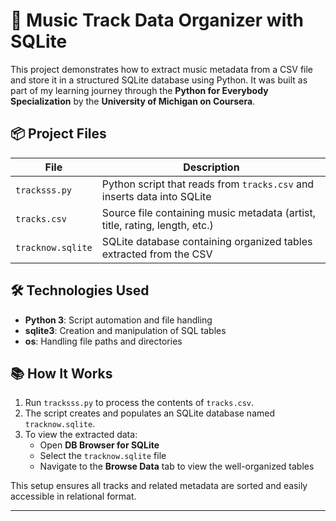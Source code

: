 # 🎵 Music Track Data Organizer with SQLite

This project demonstrates how to extract music metadata from a CSV file and store it in a structured SQLite database using Python. It was built as part of my learning journey through the **Python for Everybody Specialization** by the **University of Michigan on Coursera**.

## 📦 Project Files

| File              | Description                                                 |
|------------------|-------------------------------------------------------------|
| `tracksss.py`     | Python script that reads from `tracks.csv` and inserts data into SQLite |
| `tracks.csv`      | Source file containing music metadata (artist, title, rating, length, etc.) |
| `tracknow.sqlite` | SQLite database containing organized tables extracted from the CSV |

## 🛠️ Technologies Used

- **Python 3**: Script automation and file handling
- **sqlite3**: Creation and manipulation of SQL tables
- **os**: Handling file paths and directories

## 📚 How It Works

1. Run `tracksss.py` to process the contents of `tracks.csv`.
2. The script creates and populates an SQLite database named `tracknow.sqlite`.
3. To view the extracted data:
   - Open **DB Browser for SQLite**
   - Select the `tracknow.sqlite` file
   - Navigate to the **Browse Data** tab to view the well-organized tables

This setup ensures all tracks and related metadata are sorted and easily accessible in relational format.


---

